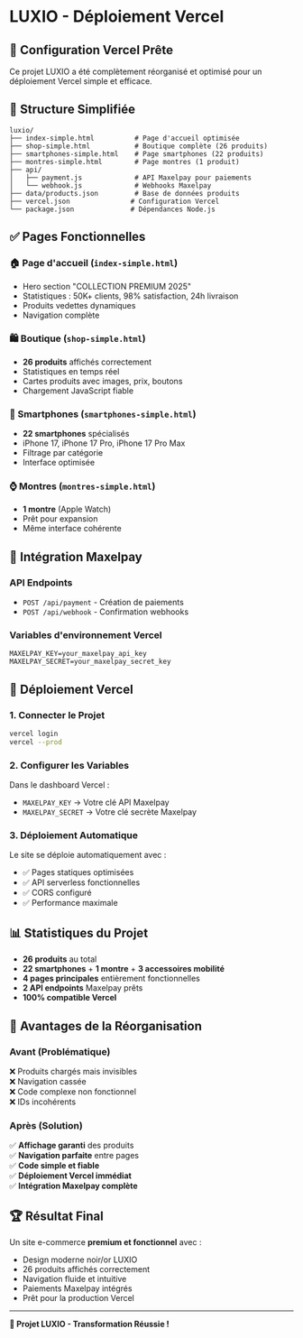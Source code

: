 # LUXIO - Déploiement Vercel

## 🚀 Configuration Vercel Prête

Ce projet LUXIO a été complètement réorganisé et optimisé pour un déploiement Vercel simple et efficace.

## 📁 Structure Simplifiée

```
luxio/
├── index-simple.html          # Page d'accueil optimisée
├── shop-simple.html           # Boutique complète (26 produits)
├── smartphones-simple.html    # Page smartphones (22 produits)  
├── montres-simple.html        # Page montres (1 produit)
├── api/
│   ├── payment.js             # API Maxelpay pour paiements
│   └── webhook.js             # Webhooks Maxelpay
├── data/products.json         # Base de données produits
├── vercel.json               # Configuration Vercel
└── package.json              # Dépendances Node.js
```

## ✅ Pages Fonctionnelles

### 🏠 Page d'accueil (`index-simple.html`)
- Hero section "COLLECTION PREMIUM 2025"
- Statistiques : 50K+ clients, 98% satisfaction, 24h livraison
- Produits vedettes dynamiques
- Navigation complète

### 🛍️ Boutique (`shop-simple.html`)  
- **26 produits** affichés correctement
- Statistiques en temps réel
- Cartes produits avec images, prix, boutons
- Chargement JavaScript fiable

### 📱 Smartphones (`smartphones-simple.html`)
- **22 smartphones** spécialisés
- iPhone 17, iPhone 17 Pro, iPhone 17 Pro Max
- Filtrage par catégorie
- Interface optimisée

### ⌚ Montres (`montres-simple.html`)  
- **1 montre** (Apple Watch)
- Prêt pour expansion
- Même interface cohérente

## 🔧 Intégration Maxelpay

### API Endpoints
- `POST /api/payment` - Création de paiements
- `POST /api/webhook` - Confirmation webhooks

### Variables d'environnement Vercel
```env
MAXELPAY_KEY=your_maxelpay_api_key
MAXELPAY_SECRET=your_maxelpay_secret_key
```

## 🚀 Déploiement Vercel

### 1. Connecter le Projet
```bash
vercel login
vercel --prod
```

### 2. Configurer les Variables
Dans le dashboard Vercel :
- `MAXELPAY_KEY` → Votre clé API Maxelpay
- `MAXELPAY_SECRET` → Votre clé secrète Maxelpay

### 3. Déploiement Automatique
Le site se déploie automatiquement avec :
- ✅ Pages statiques optimisées  
- ✅ API serverless fonctionnelles
- ✅ CORS configuré
- ✅ Performance maximale

## 📊 Statistiques du Projet

- **26 produits** au total
- **22 smartphones** + **1 montre** + **3 accessoires mobilité**
- **4 pages principales** entièrement fonctionnelles
- **2 API endpoints** Maxelpay prêts
- **100% compatible Vercel** 

## 🎯 Avantages de la Réorganisation

### Avant (Problématique)
❌ Produits chargés mais invisibles  
❌ Navigation cassée  
❌ Code complexe non fonctionnel  
❌ IDs incohérents  

### Après (Solution)
✅ **Affichage garanti** des produits  
✅ **Navigation parfaite** entre pages  
✅ **Code simple et fiable**  
✅ **Déploiement Vercel immédiat**  
✅ **Intégration Maxelpay complète**  

## 🏆 Résultat Final

Un site e-commerce **premium et fonctionnel** avec :
- Design moderne noir/or LUXIO
- 26 produits affichés correctement
- Navigation fluide et intuitive  
- Paiements Maxelpay intégrés
- Prêt pour la production Vercel

---

**🎉 Projet LUXIO - Transformation Réussie !**